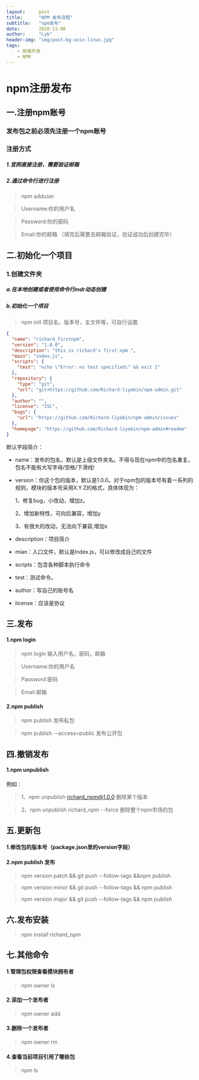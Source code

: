 ```yaml
---
layout:     post
title:      "NPM 发布流程"
subtitle:   "npm发布"
date:       2020-11-08
author:     "Lyb"
header-img: "img/post-bg-unix-linux.jpg"
tags:
    - 前端开发
    - NPM
---
```


 
 npm注册发布
 ====
 一.注册npm账号
 ----
### 发布包之前必须先注册一个npm账号

### 注册方式

#####  1.官网直接注册，需要验证邮箱
#####  2.通过命令行进行注册
>npm adduser

>Username:你的用户名

>Password:你的密码  

>Email:你的邮箱 （填完后需要去邮箱验证，验证成功后创建完毕）

二.初始化一个项目
----
### 1.创建文件夹
##### a.在本地创建或者使用命令行mdr动态创建
##### b.初始化一个项目
> npm init  项目名，版本号，主文件等，可自行设置

```json
{
  "name": "richard_firstnpm",
  "version": "1.0.0",
  "description": "this is richard's first npm ",
  "main": "index.js",
  "scripts": {
    "test": "echo \"Error: no test specified\" && exit 1"
  },
  "repository": {
    "type": "git",
    "url": "git+https://github.com/Richard-liyebin/npm-admin.git"
  },
  "author": "",
  "license": "ISC",
  "bugs": {
    "url": "https://github.com/Richard-liyebin/npm-admin/issues"
  },
  "homepage": "https://github.com/Richard-liyebin/npm-admin#readme"
}

```

默认字段简介：
+ name：发布的包名，默认是上级文件夹名。不得与现在npm中的包名重复。包名不能有大写字母/空格/下滑线!

+ version：你这个包的版本，默认是1.0.0。对于npm包的版本号有着一系列的规则，模块的版本号采用X.Y.Z的格式，具体体现为：

  1、修复bug，小改动，增加z。

  2、增加新特性，可向后兼容，增加y

  3、有很大的改动，无法向下兼容,增加x

+ description：项目简介

+ mian：入口文件，默认是Index.js，可以修改成自己的文件 
+ scripts：包含各种脚本执行命令
+ test：测试命令。
+ author：写自己的账号名
+ license：应该是协议

三.发布
----
#### 1.npm login
>npm login 输入用户名，密码，邮箱

>Username:你的用户名

>Password:密码

>Email:邮箱

#### 2.npm publish
>npm publish 发布私包

>npm publish --access=public 发布公开包


四.撤销发布
----

#### 1.npm unpublish
例如：
>1、npm unpublish richard_npm@1.0.0 删除某个版本

>2、npm unpublish richard_npm --force 删除整个npm市场的包


五.更新包
----
#### 1.修改包的版本号（package.json里的version字段）

#### 2.npm publish 发布
>npm version patch && git push --follow-tags &&npm publish 

>npm version minor && git push --follow-tags && npm publish

>npm version major && git push --follow-tags && npm publish

六.发布安装
----
>npm install richard_npm


七.其他命令
----
#### 1.管理包权限查看模块拥有者
>npm owner ls
#### 2.添加一个发布者
>npm owner add
#### 3.删除一个发布者
>npm owner rm
#### 4.查看当前项目引用了哪些包
>npm ls